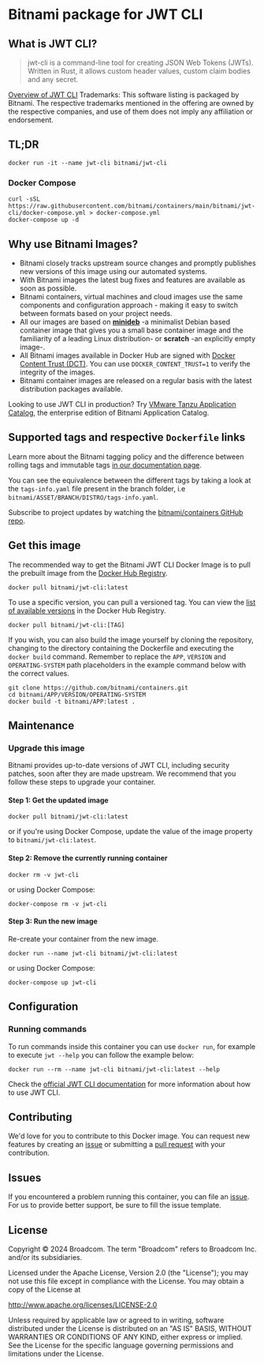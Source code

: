 # Bitnami package for JWT CLI

## What is JWT CLI?

> jwt-cli is a command-line tool for creating JSON Web Tokens (JWTs). Written in Rust, it allows custom header values, custom claim bodies and any secret.

[Overview of JWT CLI](https://github.com/mike-engel/jwt-cli)
Trademarks: This software listing is packaged by Bitnami. The respective trademarks mentioned in the offering are owned by the respective companies, and use of them does not imply any affiliation or endorsement.

## TL;DR

```console
docker run -it --name jwt-cli bitnami/jwt-cli
```

### Docker Compose

```console
curl -sSL https://raw.githubusercontent.com/bitnami/containers/main/bitnami/jwt-cli/docker-compose.yml > docker-compose.yml
docker-compose up -d
```

## Why use Bitnami Images?

* Bitnami closely tracks upstream source changes and promptly publishes new versions of this image using our automated systems.
* With Bitnami images the latest bug fixes and features are available as soon as possible.
* Bitnami containers, virtual machines and cloud images use the same components and configuration approach - making it easy to switch between formats based on your project needs.
* All our images are based on [**minideb**](https://github.com/bitnami/minideb) -a minimalist Debian based container image that gives you a small base container image and the familiarity of a leading Linux distribution- or **scratch** -an explicitly empty image-.
* All Bitnami images available in Docker Hub are signed with [Docker Content Trust (DCT)](https://docs.docker.com/engine/security/trust/content_trust/). You can use `DOCKER_CONTENT_TRUST=1` to verify the integrity of the images.
* Bitnami container images are released on a regular basis with the latest distribution packages available.

Looking to use JWT CLI in production? Try [VMware Tanzu Application Catalog](https://bitnami.com/enterprise), the enterprise edition of Bitnami Application Catalog.

## Supported tags and respective `Dockerfile` links

Learn more about the Bitnami tagging policy and the difference between rolling tags and immutable tags [in our documentation page](https://docs.bitnami.com/tutorials/understand-rolling-tags-containers/).

You can see the equivalence between the different tags by taking a look at the `tags-info.yaml` file present in the branch folder, i.e `bitnami/ASSET/BRANCH/DISTRO/tags-info.yaml`.

Subscribe to project updates by watching the [bitnami/containers GitHub repo](https://github.com/bitnami/containers).

## Get this image

The recommended way to get the Bitnami JWT CLI Docker Image is to pull the prebuilt image from the [Docker Hub Registry](https://hub.docker.com/r/bitnami/jwt-cli).

```console
docker pull bitnami/jwt-cli:latest
```

To use a specific version, you can pull a versioned tag. You can view the [list of available versions](https://hub.docker.com/r/bitnami/jwt-cli/tags/) in the Docker Hub Registry.

```console
docker pull bitnami/jwt-cli:[TAG]
```

If you wish, you can also build the image yourself by cloning the repository, changing to the directory containing the Dockerfile and executing the `docker build` command. Remember to replace the `APP`, `VERSION` and `OPERATING-SYSTEM` path placeholders in the example command below with the correct values.

```console
git clone https://github.com/bitnami/containers.git
cd bitnami/APP/VERSION/OPERATING-SYSTEM
docker build -t bitnami/APP:latest .
```

## Maintenance

### Upgrade this image

Bitnami provides up-to-date versions of JWT CLI, including security patches, soon after they are made upstream. We recommend that you follow these steps to upgrade your container.

#### Step 1: Get the updated image

```console
docker pull bitnami/jwt-cli:latest
```

or if you're using Docker Compose, update the value of the image property to `bitnami/jwt-cli:latest`.

#### Step 2: Remove the currently running container

```console
docker rm -v jwt-cli
```

or using Docker Compose:

```console
docker-compose rm -v jwt-cli
```

#### Step 3: Run the new image

Re-create your container from the new image.

```console
docker run --name jwt-cli bitnami/jwt-cli:latest
```

or using Docker Compose:

```console
docker-compose up jwt-cli
```

## Configuration

### Running commands

To run commands inside this container you can use `docker run`, for example to execute `jwt --help` you can follow the example below:

```console
docker run --rm --name jwt-cli bitnami/jwt-cli:latest --help
```

Check the [official JWT CLI documentation](https://github.com/mike-engel/jwt-cli) for more information about how to use JWT CLI.

## Contributing

We'd love for you to contribute to this Docker image. You can request new features by creating an [issue](https://github.com/bitnami/containers/issues) or submitting a [pull request](https://github.com/bitnami/containers/pulls) with your contribution.

## Issues

If you encountered a problem running this container, you can file an [issue](https://github.com/bitnami/containers/issues/new/choose). For us to provide better support, be sure to fill the issue template.

## License

Copyright &copy; 2024 Broadcom. The term "Broadcom" refers to Broadcom Inc. and/or its subsidiaries.

Licensed under the Apache License, Version 2.0 (the "License");
you may not use this file except in compliance with the License.
You may obtain a copy of the License at

<http://www.apache.org/licenses/LICENSE-2.0>

Unless required by applicable law or agreed to in writing, software
distributed under the License is distributed on an "AS IS" BASIS,
WITHOUT WARRANTIES OR CONDITIONS OF ANY KIND, either express or implied.
See the License for the specific language governing permissions and
limitations under the License.
